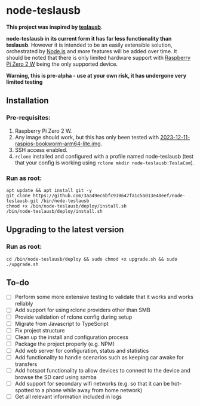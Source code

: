 # node-teslausb

**This project was inspired by [teslausb](https://github.com/cimryan/teslausb/tree/master)**.

**node-teslausb in its current form it has far less functionality than teslausb**.  However it is intended to be an easily extensible solution, orchestrated by [Node.js](https://nodejs.org/en) and more features will be added over time.  It should be noted that there is only limited hardware support with [Raspberry Pi Zero 2 W](https://www.raspberrypi.com/products/raspberry-pi-zero-2-w/) being the only supported device.

**Warning, this is pre-alpha - use at your own risk, it has undergone very limited testing**

## Installation

### Pre-requisites:

1. Raspberry Pi Zero 2 W.
2. Any image should work, but this has only been tested with [2023-12-11-raspios-bookworm-arm64-lite.img](https://downloads.raspberrypi.com/raspios_lite_arm64/images/raspios_lite_arm64-2023-12-11/2023-12-11-raspios-bookworm-arm64-lite.img.xz).
3. SSH access enabled.
4. ```rclone``` installed and configured with a profile named node-teslausb (test that your config is working using ```rclone mkdir node-teslausb:TeslaCam```).

### Run as root:

```
apt update && apt install git -y
git clone https://github.com/3aa49ec6bfc910647fa1c5a013e48eef/node-teslausb.git /bin/node-teslausb
chmod +x /bin/node-teslausb/deploy/install.sh
/bin/node-teslausb/deploy/install.sh
```

## Upgrading to the latest version

### Run as root:

```
cd /bin/node-teslausb/deploy && sudo chmod +x upgrade.sh && sudo ./upgrade.sh
```

## To-do

- [ ] Perform some more extensive testing to validate that it works and works reliably
- [ ] Add support for using rclone providers other than SMB
- [ ] Provide validation of rclone config during setup
- [ ] Migrate from Javascript to TypeScript
- [ ] Fix project structure
- [ ] Clean up the install and configuration process
- [ ] Package the project properly (e.g. NPM)
- [ ] Add web server for configuration, status and statistics
- [ ] Add functionality to handle scenarios such as keeping car awake for transfers
- [ ] Add hotspot functionality to allow devices to connect to the device and browse the SD card using samba
- [ ] Add support for secondary wifi networks (e.g. so that it can be hot-spotted to a phone while away from home network)
- [ ] Get all relevant information included in logs
